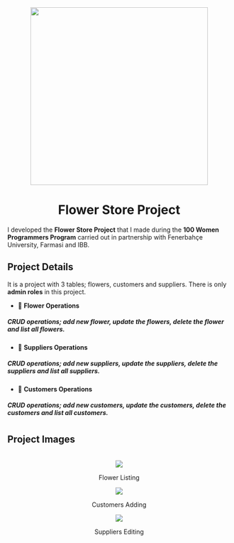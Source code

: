 <div align="center">
<img src="https://user-images.githubusercontent.com/120775929/234953030-9b8c0805-e1ed-425a-81e1-0970a4589252.png"  weight="400" height="400" >
</div>
<h1 align="center">Flower Store Project</h1>
<p>I developed the <b>Flower Store Project</b> that I made during the <b>100 Women Programmers Program</b> carried out in partnership with Fenerbahçe University, Farmasi and IBB.</p>
<h2>Project Details</h2>
<p>It is a project with 3 tables; flowers, customers and suppliers. There is only <b>admin roles</b> in this project.</p>

- :bouquet: <b>Flower Operations </b>
##### CRUD operations; add new flower, update the flowers, delete the flower and list all flowers.
- 🏢 <b>Suppliers Operations </b>
##### CRUD operations; add new suppliers, update the suppliers, delete the suppliers and list all suppliers.
- :busts_in_silhouette: <b>Customers Operations</b> 
##### CRUD operations; add new customers, update the customers, delete the customers and list all customers.
#

<h2>Project Images</h2>
<br/>
<div align="center">
<img src="https://user-images.githubusercontent.com/120775929/234992363-a96b9e9c-2fba-4439-aa97-5fc7372dc972.PNG">
</div>
<p align="center">Flower Listing</p>
<div align="center">
<img src="https://user-images.githubusercontent.com/120775929/234992881-9733b4c8-ff3e-4b20-924c-bf92be4e8781.PNG">
</div>
<p align="center">Customers Adding</p>
<div align="center">
<img src="https://user-images.githubusercontent.com/120775929/234993060-111622f3-91c8-4992-854f-4d098bf13887.PNG">
</div>
<p align="center">Suppliers Editing</p>

#
